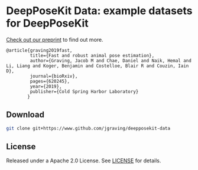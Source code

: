 DeepPoseKit Data: example datasets for DeepPoseKit
============
[Check out our preprint](https://www.biorxiv.org/content/10.1101/620245v3) to find out more.

    @article{graving2019fast,
             title={Fast and robust animal pose estimation},
             author={Graving, Jacob M and Chae, Daniel and Naik, Hemal and Li, Liang and Koger, Benjamin and Costelloe, Blair R and Couzin, Iain D},
             journal={bioRxiv},
             pages={620245},
             year={2019},
             publisher={Cold Spring Harbor Laboratory}
            }


Download
------------
```bash
git clone git+https://www.github.com/jgraving/deepposekit-data
```
License
------------
Released under a Apache 2.0 License. See [LICENSE](https://github.com/jgraving/deepposekit/blob/master/LICENSE.md) for details.


